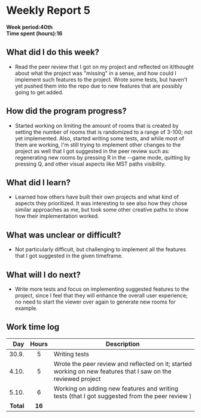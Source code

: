 # Weekly Report 5

**Week period:40th**  
**Time spent (hours):16**  

## What did I do this week?
- Read the peer review that I got on my project and reflected on it/thought about what the project was "missing" in a sense, and how could I implement such features to the project. Wrote some tests, but haven't yet pushed them into the repo due to new features that are possibly going to get added.

## How did the program progress?
- Started working on limiting the amount of rooms that is created by setting the number of rooms that is randomized to a range of 3-100; not yet implemented. Also, started writing some tests, and while most of them are working, I'm still trying to implement other changes to the project as well that I got suggested in the peer review such as: regenerating new rooms by pressing R in the --game mode, quitting by pressing Q, and other visual aspects like MST paths visibility.

## What did I learn?
- Learned how others have built their own projects and what kind of aspects they prioritized. It was interesting to see also how they chose similar approaches as me, but took some other creative paths to show how their implementation worked. 

## What was unclear or difficult?
- Not particularly difficult, but challenging to implement all the features that I got suggested in the given timeframe.

## What will I do next?
- Write more tests and focus on implementing suggested features to the project, since I feel that they will enhance the overall user experience; no need to start the viewer over again to generate new rooms for example. 

## Work time log
| Day | Hours | Description |
|----:|:-----:|-------------|
|  30.9.   |    5   |      Writing tests        |
|  4.10.   |    5   |     Wrote the peer review and reflected on it; started working on new features that I saw on the reviewed project   |  
|  5.10.   |   6    |      Working on adding new features and writing tests (that I got suggested from the peer review )|
| **Total** | **16** | |
